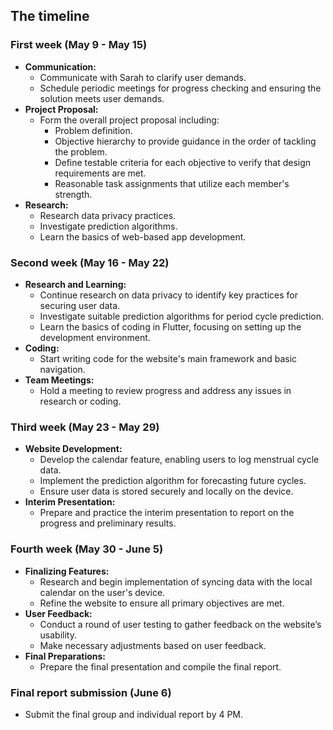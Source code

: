 
## The timeline

### First week (May 9 - May 15)
- **Communication:**
  - Communicate with Sarah to clarify user demands.
  - Schedule periodic meetings for progress checking and ensuring the solution meets user demands.
- **Project Proposal:**
  - Form the overall project proposal including:
    - Problem definition.
    - Objective hierarchy to provide guidance in the order of tackling the problem.
    - Define testable criteria for each objective to verify that design requirements are met.
    - Reasonable task assignments that utilize each member's strength.
- **Research:**
  - Research data privacy practices.
  - Investigate prediction algorithms.
  - Learn the basics of web-based app development.

### Second week (May 16 - May 22)
- **Research and Learning:**
  - Continue research on data privacy to identify key practices for securing user data.
  - Investigate suitable prediction algorithms for period cycle prediction.
  - Learn the basics of coding in Flutter, focusing on setting up the development environment.
- **Coding:**
  - Start writing code for the website's main framework and basic navigation.
- **Team Meetings:**
  - Hold a meeting to review progress and address any issues in research or coding.

### Third week (May 23 - May 29)
- **Website Development:**
  - Develop the calendar feature, enabling users to log menstrual cycle data.
  - Implement the prediction algorithm for forecasting future cycles.
  - Ensure user data is stored securely and locally on the device.
- **Interim Presentation:**
  - Prepare and practice the interim presentation to report on the progress and preliminary results.

### Fourth week (May 30 - June 5)
- **Finalizing Features:**
  - Research and begin implementation of syncing data with the local calendar on the user's device.
  - Refine the website to ensure all primary objectives are met.
- **User Feedback:**
  - Conduct a round of user testing to gather feedback on the website’s usability.
  - Make necessary adjustments based on user feedback.
- **Final Preparations:**
  - Prepare the final presentation and compile the final report.

### Final report submission (June 6)
- Submit the final group and individual report by 4 PM.
